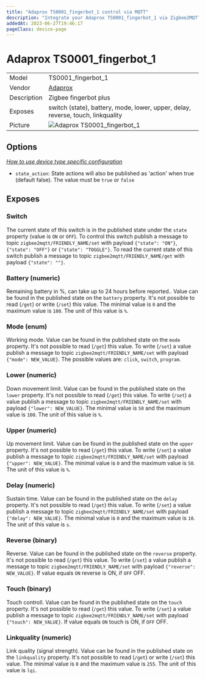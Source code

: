 ```yaml
---
title: "Adaprox TS0001_fingerbot_1 control via MQTT"
description: "Integrate your Adaprox TS0001_fingerbot_1 via Zigbee2MQTT with whatever smart home infrastructure you are using without the vendor's bridge or gateway."
addedAt: 2023-06-27T19:46:17
pageClass: device-page
---
```


<!-- !!!! -->
<!-- ATTENTION: This file is auto-generated through docgen! -->
<!-- You can only edit the "Notes"-Section between the two comment lines "Notes BEGIN" and "Notes END". -->
<!-- Do not use h1 or h2 heading within "## Notes"-Section. -->
<!-- !!!! -->

# Adaprox TS0001_fingerbot_1

|     |     |
|-----|-----|
| Model | TS0001_fingerbot_1  |
| Vendor  | [Adaprox](/supported-devices/#v=Adaprox)  |
| Description | Zigbee fingerbot plus |
| Exposes | switch (state), battery, mode, lower, upper, delay, reverse, touch, linkquality |
| Picture | ![Adaprox TS0001_fingerbot_1](https://www.zigbee2mqtt.io/images/devices/TS0001_fingerbot_1.jpg) |


<!-- Notes BEGIN: You can edit here. Add "## Notes" headline if not already present. -->


<!-- Notes END: Do not edit below this line -->



## Options
*[How to use device type specific configuration](../guide/configuration/devices-groups.md#specific-device-options)*

* `state_action`: State actions will also be published as 'action' when true (default false). The value must be `true` or `false`


## Exposes

### Switch 
The current state of this switch is in the published state under the `state` property (value is `ON` or `OFF`).
To control this switch publish a message to topic `zigbee2mqtt/FRIENDLY_NAME/set` with payload `{"state": "ON"}`, `{"state": "OFF"}` or `{"state": "TOGGLE"}`.
To read the current state of this switch publish a message to topic `zigbee2mqtt/FRIENDLY_NAME/get` with payload `{"state": ""}`.

### Battery (numeric)
Remaining battery in %, can take up to 24 hours before reported..
Value can be found in the published state on the `battery` property.
It's not possible to read (`/get`) or write (`/set`) this value.
The minimal value is `0` and the maximum value is `100`.
The unit of this value is `%`.

### Mode (enum)
Working mode.
Value can be found in the published state on the `mode` property.
It's not possible to read (`/get`) this value.
To write (`/set`) a value publish a message to topic `zigbee2mqtt/FRIENDLY_NAME/set` with payload `{"mode": NEW_VALUE}`.
The possible values are: `click`, `switch`, `program`.

### Lower (numeric)
Down movement limit.
Value can be found in the published state on the `lower` property.
It's not possible to read (`/get`) this value.
To write (`/set`) a value publish a message to topic `zigbee2mqtt/FRIENDLY_NAME/set` with payload `{"lower": NEW_VALUE}`.
The minimal value is `50` and the maximum value is `100`.
The unit of this value is `%`.

### Upper (numeric)
Up movement limit.
Value can be found in the published state on the `upper` property.
It's not possible to read (`/get`) this value.
To write (`/set`) a value publish a message to topic `zigbee2mqtt/FRIENDLY_NAME/set` with payload `{"upper": NEW_VALUE}`.
The minimal value is `0` and the maximum value is `50`.
The unit of this value is `%`.

### Delay (numeric)
Sustain time.
Value can be found in the published state on the `delay` property.
It's not possible to read (`/get`) this value.
To write (`/set`) a value publish a message to topic `zigbee2mqtt/FRIENDLY_NAME/set` with payload `{"delay": NEW_VALUE}`.
The minimal value is `0` and the maximum value is `10`.
The unit of this value is `s`.

### Reverse (binary)
Reverse.
Value can be found in the published state on the `reverse` property.
It's not possible to read (`/get`) this value.
To write (`/set`) a value publish a message to topic `zigbee2mqtt/FRIENDLY_NAME/set` with payload `{"reverse": NEW_VALUE}`.
If value equals `ON` reverse is ON, if `OFF` OFF.

### Touch (binary)
Touch controll.
Value can be found in the published state on the `touch` property.
It's not possible to read (`/get`) this value.
To write (`/set`) a value publish a message to topic `zigbee2mqtt/FRIENDLY_NAME/set` with payload `{"touch": NEW_VALUE}`.
If value equals `ON` touch is ON, if `OFF` OFF.

### Linkquality (numeric)
Link quality (signal strength).
Value can be found in the published state on the `linkquality` property.
It's not possible to read (`/get`) or write (`/set`) this value.
The minimal value is `0` and the maximum value is `255`.
The unit of this value is `lqi`.

